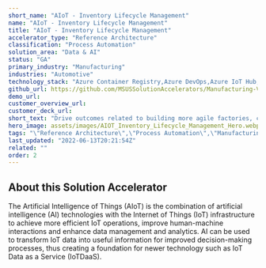 ```yaml
---
short_name: "AIoT - Inventory Lifecycle Management"
name: "AIoT - Inventory Lifecycle Management"
title: "AIoT - Inventory Lifecycle Management"
accelerator_type: "Reference Architecture"
classification: "Process Automation"
solution_area: "Data & AI"
status: "GA"
primary_industry: "Manufacturing"
industries: "Automotive"
technology_stack: "Azure Container Registry,Azure DevOps,Azure IoT Hub,Azure Machine Learning,Azure SQL,Azure Storage,Cognitive Services,Docker,PowerBI,Python"
github_url: https://github.com/MSUSSolutionAccelerators/Manufacturing-Vision-Solution-Accelerator-AMD64
demo_url: 
customer_overview_url: 
customer_deck_url: 
short_text: "Drive outcomes related to building more agile factories, creating more resilient supply chains, and transforming workforces."
hero_image: assets/images/AIOT_Inventory_Lifecycle_Management_Hero.webp
tags: "\"Reference Architecture\",\"Process Automation\",\"Manufacturing\",\"Automotive\",\"Azure Container Registry\",\"Azure DevOps\",\"Azure IoT Hub\",\"Azure Machine Learning\",\"Azure SQL\",\"Azure Storage\",\"Cognitive Services\",\"Docker\",\"PowerBI\",\"Python\",\"Data & AI\",\"GA\""
last_updated: "2022-06-13T20:21:54Z"
related: ""
order: 2
---
```

## About this Solution Accelerator

The Artificial Intelligence of Things (AIoT) is the combination of artificial intelligence (AI) technologies with the Internet of Things (IoT) infrastructure to achieve more efficient IoT operations, improve human-machine interactions and enhance data management and analytics. AI can be used to transform IoT data into useful information for improved decision-making processes, thus creating a foundation for newer technology such as IoT Data as a Service (IoTDaaS).
